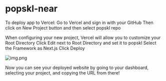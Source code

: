 # popskl-near



To deploy app to Vercel:
Go to Vercel and sign in with your GitHub
Then click on New Project button and then select popskl repo

When configuring your new project, Vercel will allow you to customize your Root Directory
Click Edit next to Root Directory and set it to popskl
Select the Framework as Next.js
Click Deploy

![img.png](img.png)

Now you can see your deployed website by going to your dashboard, selecting your project, and copying the URL from there!
